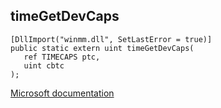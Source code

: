 ## timeGetDevCaps

```
[DllImport("winmm.dll", SetLastError = true)]
public static extern uint timeGetDevCaps(
   ref TIMECAPS ptc,
   uint cbtc
);
```

[Microsoft documentation](TODO)

